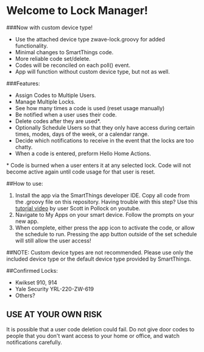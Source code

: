 Welcome to Lock Manager!
=========================

###Now with custom device type!
* Use the attached device type zwave-lock.groovy for added functionality.
* Minimal changes to SmartThings code.
* More reliable code set/delete.
* Codes will be reconciled on each poll() event.
* App will function without custom device type, but not as well.

###Features:
* Assign Codes to Multiple Users.
* Manage Multiple Locks.
* See how many times a code is used (reset usage manually)
* Be notified when a user uses their code.
* Delete codes after they are used*.
* Optionally Schedule Users so that they only have access during certain times, modes, days of the week, or a calendar range.
* Decide which notifications to receive in the event that the locks are too chatty.
* When a code is entered, preform Hello Home Actions.

\* Code is burned when a user enters it at any selected lock. Code will not become active again until code usage for that user is reset.

##How to use:
1. Install the app via the SmartThings developer IDE.  Copy all code from the .groovy file on this repository.
  Having trouble with this step?  Use this [tutorial video](https://www.youtube.com/watch?v=D6rG4mk164M&feature=youtu.be) by user Scott in Pollock on youtube.
1. Navigate to My Apps on your smart device.  Follow the prompts on your new app.
1. When complete, either press the app icon to activate the code, or allow the schedule to run.  Pressing the app button outside of the set schedule will still allow the user access!

##NOTE:
Custom device types are not recommended.  Please use only the included device type or the default device type provided by SmartThings.

##Confirmed Locks:
* Kwikset 910, 914
* Yale Security YRL-220-ZW-619
* Others?

USE AT YOUR OWN RISK
---------------------
It is possible that a user code deletion could fail.  Do not give door codes to people that you don't want access to your home or office, and watch notifications carefully.
